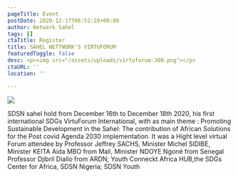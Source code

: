 ```yaml
---
pageTitle: Event
postDate: 2020-12-17T06:52:28+00:00
author: Network Sahel
tags: []
ctaTitle: Register
title: SAHEL NETTWORK'S VIRTUFORUM
featuredToggle: false
desc: <p><img src="/assets/uploads/virtuforum-300.png"></p>
ctaURL: ''
location: ''

---
```


![](/assets/uploads/virtuforum-300.png)

SDSN sahel hold from December 16th to December 18th 2020, his first international SDGs VirtuForum International, with as main theme : Promoting Sustainable Development in the Sahel: The contribution of African Solutions  for the Post covid  Agenda 2030 implementation. It was a Hight level virtual Forum attendee by Professor Jeffrey SACHS, Minister Michel SIDIBE, Minister KEITA Aida MBO from Mali, Minister NDOYE Ngoné from Senegal Professor Djibril Diallo from ARDN; Youth Conneckt Africa HUB,the SDGs Center for Africa, SDSN Nigeria; SDSN Youth